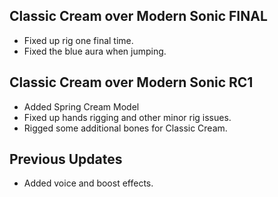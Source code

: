 ## Classic Cream over Modern Sonic FINAL

-	Fixed up rig one final time.
-	Fixed the blue aura when jumping.

## Classic Cream over Modern Sonic RC1

-	Added Spring Cream Model
-	Fixed up hands rigging and other minor rig issues.
-	Rigged some additional bones for Classic Cream.

## Previous Updates

-	Added voice and boost effects.